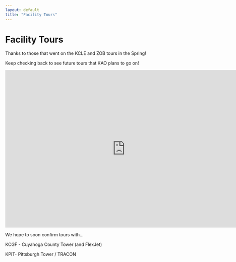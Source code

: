 ```yaml
---
layout: default
title: "Facility Tours"
---
```

# Facility Tours

Thanks to those that went on the KCLE and ZOB tours in the Spring!

Keep checking back to see future tours that KAO plans to go on!

<iframe src="https://docs.google.com/forms/d/e/1FAIpQLSesaJ5m_YItZdUKX9tnl1P2TtwIrLeRCTlnFD5EZtc9XxsLWQ/viewform?embedded=true" width="760" height="500" frameborder="0" marginheight="0" marginwidth="0">Loading...</iframe>

We hope to soon confirm tours with...

KCGF - Cuyahoga County Tower (and FlexJet)

KPIT- Pittsburgh Tower / TRACON
